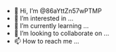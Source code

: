 

- 👋 Hi, I’m @86aYttZn57wPTMP
- 👀 I’m interested in ...
- 🌱 I’m currently learning ...
- 💞️ I’m looking to collaborate on ...
- 📫 How to reach me ...

<!---
86aYttZn57wPTMP/86aYttZn57wPTMP is a ✨ special ✨ repository because its `README.md` (this file) appears on your GitHub profile.
You can click the Preview link to take a look at your changes.
--->
